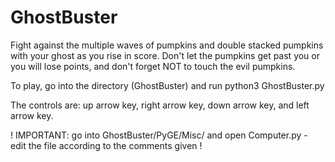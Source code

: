 # GhostBuster

Fight against the multiple waves of pumpkins and double stacked pumpkins with your ghost as you rise in score. Don't let the pumpkins get past you or you will lose points, and don't forget NOT to touch the evil pumpkins.

To play, go into the directory (GhostBuster) and run python3 GhostBuster.py

The controls are: up arrow key, right arrow key, down arrow key, and left arrow key.

! IMPORTANT: go into GhostBuster/PyGE/Misc/ and open Computer.py - edit the file according to the comments given !
